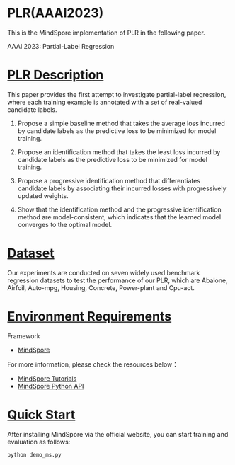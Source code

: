 # PLR(AAAI2023)

This is the MindSpore implementation of PLR in the following paper.

AAAI 2023: Partial-Label Regression

# [PLR Description](#contents)

This paper provides the first attempt to investigate partial-label regression, where each training example is annotated with a set of real-valued candidate labels.

1) Propose a simple baseline method that takes the average loss incurred by candidate labels as the predictive loss to be minimized for model training.

2) Propose an identification method that takes the least loss incurred by candidate labels as the predictive loss to be minimized for model training.

3) Propose a progressive identification method that differentiates candidate labels by associating their incurred losses with progressively updated weights.

4) Show that the identification method and the progressive identification method are model-consistent, which indicates that the learned model converges to the optimal model.

# [Dataset](#contents)

Our experiments are conducted on seven widely used benchmark regression datasets to test the performance of our PLR, which are Abalone, Airfoil, Auto-mpg, Housing, Concrete, Power-plant and Cpu-act. 

# [Environment Requirements](#contents)

Framework

- [MindSpore](https://gitee.com/mindspore/mindspore)

For more information, please check the resources below：

- [MindSpore Tutorials](https://www.mindspore.cn/tutorials/en/master/index.html)
- [MindSpore Python API](https://www.mindspore.cn/docs/api/en/master/index.html)

# [Quick Start](#contents)

After installing MindSpore via the official website, you can start training and evaluation as follows:

```bash
python demo_ms.py
```
